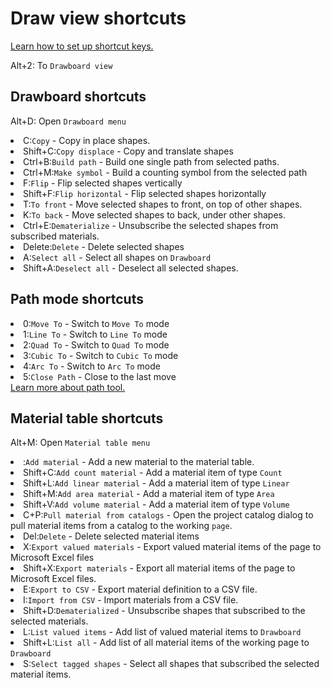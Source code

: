 # Draw view shortcuts


<a href="Settings.md" anchor="set-shortcut-keys"> Learn how to set up shortcut keys.</a>

<shortcut>Alt+2</shortcut>: To <code>Drawboard view</code>

## Drawboard shortcuts


<shortcut>Alt+D</shortcut>: Open <code>Drawboard menu</code>

<list>
<li><shortcut>C</shortcut>:<code>Copy</code> - Copy in place shapes.</li>
<li><shortcut>Shift+C</shortcut>:<code>Copy displace</code> - Copy and translate shapes</li>
<li><shortcut>Ctrl+B</shortcut>:<code>Build path</code> - Build one single path from selected paths.</li>
<li><shortcut>Ctrl+M</shortcut>:<code>Make symbol</code> - Build a counting symbol from the selected path</li>
<li><shortcut>F</shortcut>:<code>Flip</code> - Flip selected shapes vertically</li>
<li><shortcut>Shift+F</shortcut>:<code>Flip horizontal</code> - Flip selected shapes horizontally</li>
<li><shortcut>T</shortcut>:<code>To front</code> - Move selected shapes to front, on top of other shapes.</li>
<li><shortcut>K</shortcut>:<code>To back</code> - Move selected shapes to back, under other shapes.</li>
<li><shortcut>Ctrl+E</shortcut>:<code>Dematerialize</code> - Unsubscribe the selected shapes from subscribed materials.</li>
<li><shortcut>Delete</shortcut>:<code>Delete</code> - Delete selected shapes</li>
<li><shortcut>A</shortcut>:<code>Select all</code> - Select all shapes on <code>Drawboard</code></li>
<li><shortcut>Shift+A</shortcut>:<code>Deselect all</code> - Deselect all selected shapes.</li>
</list>

## Path mode shortcuts

<list>
<li><shortcut>0</shortcut>:<code>Move To</code> - Switch to <code>Move To</code> mode</li>
<li><shortcut>1</shortcut>:<code>Line To</code> - Switch to <code>Line To</code> mode</li>
<li><shortcut>2</shortcut>:<code>Quad To</code> - Switch to <code>Quad To</code> mode</li>
<li><shortcut>3</shortcut>:<code>Cubic To</code> - Switch to <code>Cubic To</code> mode</li>
<li><shortcut>4</shortcut>:<code>Arc To</code> - Switch to <code>Arc To</code> mode</li>
<li><shortcut>5</shortcut>:<code>Close Path</code> - Close to the last move</li>
</list>
<a href="Shape-tools.md" anchor="path-tool">Learn more about path tool.</a>

## Material table shortcuts


<shortcut>Alt+M</shortcut>: Open <code>Material table menu</code>

<list>
<li><shortcut></shortcut>:<code>Add material</code> - Add a new material to the material table.
    <list>
    <li><shortcut>Shift+C</shortcut>:<code>Add count material</code> - Add a material item of type <code>Count</code></li>
    <li><shortcut>Shift+L</shortcut>:<code>Add linear material</code> - Add a material item of type <code>Linear</code></li>
    <li><shortcut>Shift+M</shortcut>:<code>Add area material</code> - Add a material item of type <code>Area</code></li>
    <li><shortcut>Shift+V</shortcut>:<code>Add volume material</code> - Add a material item of type <code>Volume</code></li>
    </list>
</li>
<li><shortcut>C+P</shortcut>:<code>Pull material from catalogs</code> - Open the project catalog dialog to pull material items from a catalog to the working <code>page</code>.</li>
<li><shortcut>Del</shortcut>:<code>Delete</code> - Delete selected material items</li>
<li><shortcut>X</shortcut>:<code>Export valued materials</code> - Export valued material items of the page to Microsoft Excel files</li>
<li><shortcut>Shift+X</shortcut>:<code>Export materials</code> - Export all material items of the page to Microsoft Excel files.</li>
<li><shortcut>E</shortcut>:<code>Export to CSV</code> - Export material definition to a CSV file.</li>
<li><shortcut>I</shortcut>:<code>Import from CSV</code> - Import materials from a CSV file.</li>
<li><shortcut>Shift+D</shortcut>:<code>Dematerialized</code> - Unsubscribe shapes that subscribed to the selected materials.</li>
<li><shortcut>L</shortcut>:<code>List valued items</code> - Add list of valued material items to <code>Drawboard</code></li>
<li><shortcut>Shift+L</shortcut>:<code>List all</code> - Add list of all material items of the working page to <code>Drawboard</code></li>
<li><shortcut>S</shortcut>:<code>Select tagged shapes</code> - Select all shapes that subscribed the selected material items.</li>
</list>


